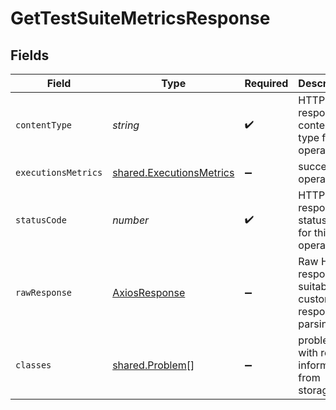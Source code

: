 # GetTestSuiteMetricsResponse


## Fields

| Field                                                                       | Type                                                                        | Required                                                                    | Description                                                                 |
| --------------------------------------------------------------------------- | --------------------------------------------------------------------------- | --------------------------------------------------------------------------- | --------------------------------------------------------------------------- |
| `contentType`                                                               | *string*                                                                    | :heavy_check_mark:                                                          | HTTP response content type for this operation                               |
| `executionsMetrics`                                                         | [shared.ExecutionsMetrics](../../../sdk/models/shared/executionsmetrics.md) | :heavy_minus_sign:                                                          | successful operation                                                        |
| `statusCode`                                                                | *number*                                                                    | :heavy_check_mark:                                                          | HTTP response status code for this operation                                |
| `rawResponse`                                                               | [AxiosResponse](https://axios-http.com/docs/res_schema)                     | :heavy_minus_sign:                                                          | Raw HTTP response; suitable for custom response parsing                     |
| `classes`                                                                   | [shared.Problem](../../../sdk/models/shared/problem.md)[]                   | :heavy_minus_sign:                                                          | problem with read information from storage                                  |